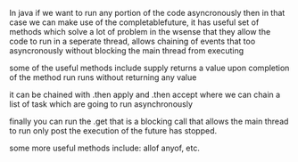 In java if we want to run any portion of the code asyncronously then in that case we can make use  of the completablefuture, it has useful set of methods which solve a lot of problem in the wsense that they allow the code to run in a seperate thread, allows chaining of events that too asyncronously without blocking the main thread from executing 

some of the useful methods include
supply returns a value upon completion of the method
run runs without returning any value

it can be chained with .then apply and .then accept where we can chain a list of task which are going to run asynchronously 

finally you can run the .get that is a blocking call that allows the main thread to run only post the execution of the future has stopped.

some more useful methods include:
allof
anyof, etc.